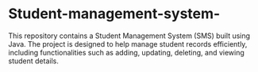 # Student-management-system-
This repository contains a Student Management System (SMS) built using Java. The project is designed to help manage student records efficiently, including functionalities such as adding, updating, deleting, and viewing student details.  
